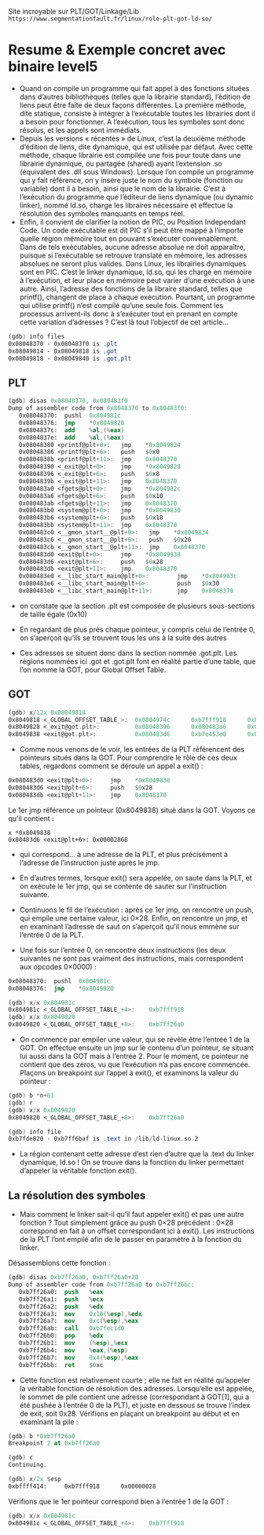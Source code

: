 Site incroyable sur PLT/GOT/Linkage/Lib 
`https://www.segmentationfault.fr/linux/role-plt-got-ld-so/`


# Resume & Exemple concret avec binaire level5

- Quand on compile un programme qui fait appel à des fonctions situées dans d’autres bibliothèques (telles que la librairie standard), l’édition de liens peut être faite de deux façons différentes. La première méthode, dite statique, consiste à intégrer à l’exécutable toutes les librairies dont il a besoin pour fonctionner. A l’exécution, tous les symboles sont donc résolus, et les appels sont immédiats.
- Depuis les versions « récentes » de Linux, c’est la deuxième méthode d’édition de liens, dite dynamique, qui est utilisée par défaut. Avec cette méthode, chaque librairie est compilée une fois pour toute dans une librairie dynamique, ou partagée (shared) ayant l’extension .so (équivalent des .dll sous Windows). Lorsque l’on compile un programme qui y fait référence, on y insère juste le nom du symbole (fonction ou variable) dont il a besoin, ainsi que le nom de la librairie. C’est à l’exécution du programme que l’éditeur de liens dynamique (ou dynamic linker), nommé ld.so, charge les libraires nécessaire et effectue la résolution des symboles manquants en temps réel.
- Enfin, il convient de clarifier la notion de PIC, ou Position Independant Code. Un code exécutable est dit PIC s’il peut être mappé à l’importe quelle région mémoire tout en pouvant s’exécuter convenablement. Dans de tels exécutables, aucune adresse absolue ne doit apparaître, puisque si l’exécutable se retrouve translaté en mémoire, les adresses absolues ne seront plus valides. Dans Linux, les librairies dynamiques sont en PIC. C’est le linker dynamique, ld.so, qui les charge en mémoire à l’exécution, et leur place en mémoire peut varier d’une exécution à une autre. Ainsi, l’adresse des fonctions de la libraire standard, telles que printf(), changent de place à chaque exécution. Pourtant, un programme qui utilise printf() n’est compilé qu’une seule fois. Comment les processus arrivent-ils donc à s’exécuter tout en prenant en compte cette variation d’adresses ? C’est là tout l’objectif de cet article…

```nasm
(gdb) info files
0x08048370 - 0x080483f0 is .plt
0x08049814 - 0x08049818 is .got
0x08049818 - 0x08049840 is .got.plt
```

## PLT
```nasm
(gdb) disas 0x08048370, 0x080483f0
Dump of assembler code from 0x8048370 to 0x80483f0:
   0x08048370:  pushl  0x804981c
   0x08048376:  jmp    *0x8049820
   0x0804837c:  add    %al,(%eax)
   0x0804837e:  add    %al,(%eax)
   0x08048380 <printf@plt+0>:   jmp    *0x8049824
   0x08048386 <printf@plt+6>:   push   $0x0
   0x0804838b <printf@plt+11>:  jmp    0x8048370
   0x08048390 <_exit@plt+0>:    jmp    *0x8049828
   0x08048396 <_exit@plt+6>:    push   $0x8
   0x0804839b <_exit@plt+11>:   jmp    0x8048370
   0x080483a0 <fgets@plt+0>:    jmp    *0x804982c
   0x080483a6 <fgets@plt+6>:    push   $0x10
   0x080483ab <fgets@plt+11>:   jmp    0x8048370
   0x080483b0 <system@plt+0>:   jmp    *0x8049830
   0x080483b6 <system@plt+6>:   push   $0x18
   0x080483bb <system@plt+11>:  jmp    0x8048370
   0x080483c0 <__gmon_start__@plt+0>:   jmp    *0x8049834
   0x080483c6 <__gmon_start__@plt+6>:   push   $0x20
   0x080483cb <__gmon_start__@plt+11>:  jmp    0x8048370
   0x080483d0 <exit@plt+0>:     jmp    *0x8049838
   0x080483d6 <exit@plt+6>:     push   $0x28
   0x080483db <exit@plt+11>:    jmp    0x8048370
   0x080483e0 <__libc_start_main@plt+0>:        jmp    *0x804983c
   0x080483e6 <__libc_start_main@plt+6>:        push   $0x30
   0x080483eb <__libc_start_main@plt+11>:       jmp    0x8048370
```

- on constate que la section .plt est composée de plusieurs sous-sections de taille égale (0x10)
- En regardant de plus près chaque pointeur, y compris celui de l’entrée 0, on s’aperçoit qu’ils se trouvent tous les uns à la suite des autres

- Ces adresses se situent donc dans la section nommée .got.plt. Les régions nommées ici .got et .got.plt font en réalité partie d’une table, que l’on nomme la GOT, pour Global Offset Table.

## GOT
```nasm
(gdb) x/12x 0x08049818
0x8049818 <_GLOBAL_OFFSET_TABLE_>:  0x0804974c      0xb7fff918      0xb7ff26a0      0x08048386
0x8049828 <_exit@got.plt>:          0x08048396      0x080483a6      0x080483b6      0x080483c6
0x8049838 <exit@got.plt>:           0x080483d6      0xb7e453e0      0x00000000      0x00000000
```

- Comme nous venons de le voir, les entrées de la PLT référencent des pointeurs situés dans la GOT. Pour comprendre le rôle de ces deux tables, regardons comment se déroule un appel a exit() : 

```nasm
0x080483d0 <exit@plt+0>:     jmp    *0x8049838
0x080483d6 <exit@plt+6>:     push   $0x28
0x080483db <exit@plt+11>:    jmp    0x8048370
```

Le 1er jmp référence un pointeur (0x8049838) situé dans la GOT. Voyons ce qu’il contient :
```
x *0x8049838
0x80483d6 <exit@plt+6>: 0x00002868
```

- qui correspond… à une adresse de la PLT, et plus précisément à l’adresse de l’instruction juste après le jmp.
- En d’autres termes, lorsque exit() sera appelée, on saute dans la PLT, et on exécute le 1er jmp, qui se contente de sauter sur l’instruction suivante.

- Continuons le fil de l’exécution : après ce 1er jmp, on rencontre un push, qui empile une certaine valeur, ici 0×28. Enfin, on rencontre un jmp, et en examinant l’adresse de saut on s’aperçoit qu’il nous emmène sur l’entrée 0 de la PLT.

- Une fois sur l’entrée 0, on rencontre deux instructions (les deux suivantes ne sont pas vraiment des instructions, mais correspondent aux opcodes 0×0000) :

```nasm
0x08048370:  pushl  0x804981c
0x08048376:  jmp    *0x8049820

(gdb) x/x 0x804981c
0x804981c <_GLOBAL_OFFSET_TABLE_+4>:    0xb7fff918
(gdb) x/x 0x8049820
0x8049820 <_GLOBAL_OFFSET_TABLE_+8>:    0xb7ff26a0
```

- On commence par empiler une valeur, qui se révèle être l’entrée 1 de la GOT. On effectue ensuite un jmp sur le contenu d’un pointeur, se situant lui aussi dans la GOT mais à l’entrée 2. Pour le moment, ce pointeur ne contient que des zéros, vu que l’exécution n’a pas encore commencée. Plaçons un breakpoint sur l’appel à exit(), et examinons la valeur du pointeur : 

```nasm
(gdb) b *n+61
(gdb) r
(gdb) x/x 0x8049820
0x8049820 <_GLOBAL_OFFSET_TABLE_+8>:    0xb7ff26a0

(gdb) info file
0xb7fde820 - 0xb7ff6baf is .text in /lib/ld-linux.so.2

```
- La région contenant cette adresse d’est rien d’autre que la .text du linker dynamique, ld.so ! On se trouve dans la fonction du linker permettant d’appeler la véritable fonction exit().

## La résolution des symboles

- Mais comment le linker sait-il qu’il faut appeler exit() et pas une autre fonction ? Tout simplement grâce au push 0×28 précédent : 0×28 correspond en fait à un offset correspondant ici à exit(). Les instructions de la PLT l’ont empilé afin de le passer en paramètre à la fonction du linker.

Désassemblons cette fonction :
```nasm
(gdb) disas 0xb7ff26a0, 0xb7ff26a0+28
Dump of assembler code from 0xb7ff26a0 to 0xb7ff26bc:
   0xb7ff26a0:  push   %eax
   0xb7ff26a1:  push   %ecx
   0xb7ff26a2:  push   %edx
   0xb7ff26a3:  mov    0x10(%esp),%edx
   0xb7ff26a7:  mov    0xc(%esp),%eax
   0xb7ff26ab:  call   0xb7fec1d0
   0xb7ff26b0:  pop    %edx
   0xb7ff26b1:  mov    (%esp),%ecx
   0xb7ff26b4:  mov    %eax,(%esp)
   0xb7ff26b7:  mov    0x4(%esp),%eax
   0xb7ff26bb:  ret    $0xc
```

- Cette fonction est relativement courte ; elle ne fait en réalité qu’appeler la véritable fonction de résolution des adresses. Lorsqu’elle est appelée, le sommet de pile contient une adresse (correspondant à GOT[1], qui a été pushée à l’entrée 0 de la PLT), et juste en dessous se trouve l’index de exit, soit 0x28. Vérifions en plaçant un breakpoint au début et en examinant la pile :

```nasm
(gdb) b *0xb7ff26a0
Breakpoint 2 at 0xb7ff26a0

(gdb) c
Continuing.

(gdb) x/2x $esp
0xbffff414:     0xb7fff918      0x00000028
```

Vérifions que le 1er pointeur correspond bien à l’entrée 1 de la GOT :

```nasm
(gdb) x/x 0x804981c
0x804981c <_GLOBAL_OFFSET_TABLE_+4>:    0xb7fff918
```